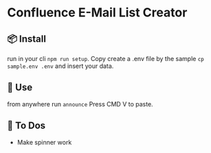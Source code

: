 # Confluence E-Mail List Creator

## 📦 Install

run in your cli `npm run setup`.
Copy create a .env file by the sample `cp sample.env .env` and insert your data.

## 💌 Use

from anywhere run
`announce`
Press CMD V to paste.

## 📝 To Dos

- Make spinner work
